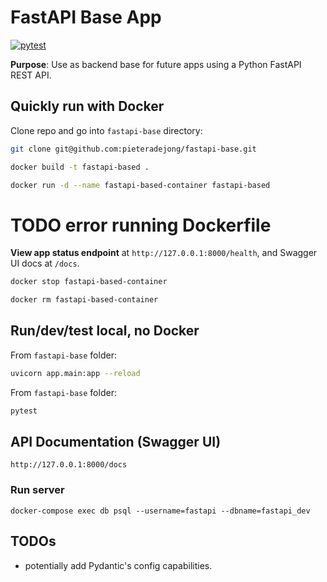 # FastAPI Base App
[![pytest](https://github.com/pieteradejong/fastapi-base/actions/workflows/ci.yml/badge.svg?branch=main)](https://github.com/pieteradejong/fastapi-base/actions/workflows/ci.yml)

**Purpose**: Use as backend base for future apps using a Python FastAPI REST API.

## Quickly run with Docker

Clone repo and go into `fastapi-base` directory:
```sh
git clone git@github.com:pieteradejong/fastapi-base.git
```

```sh
docker build -t fastapi-based .
```

```sh
docker run -d --name fastapi-based-container fastapi-based
```

# TODO error running Dockerfile
**View app status endpoint** at `http://127.0.0.1:8000/health`, and Swagger UI docs at `/docs`.


```sh
docker stop fastapi-based-container
```

```sh
docker rm fastapi-based-container
```


## Run/dev/test local, no Docker

From `fastapi-base` folder:
```sh
uvicorn app.main:app --reload
```

From `fastapi-base` folder:
```sh
pytest
```


## API Documentation (Swagger UI)

```
http://127.0.0.1:8000/docs
```

### Run server

```
docker-compose exec db psql --username=fastapi --dbname=fastapi_dev
```

## TODOs
* potentially add Pydantic's config capabilities.

